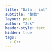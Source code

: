 ```yaml
---
title: "Data - int"
subtitle: "整数"
layout: post
author: "Zsk"
header-style: text
hidden: true
tags:
  - C++
---
```

